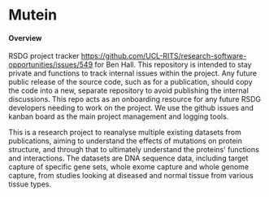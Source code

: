 # Mutein
#### Overview
RSDG project tracker https://github.com/UCL-RITS/research-software-opportunities/issues/549 for Ben Hall. This repository is intended to stay private and functions to track internal issues within the project. Any future public release of the source code, such as for a publication, should copy the code into a new, separate repository to avoid publishing the internal discussions. This repo acts as an onboarding resource for any future RSDG developers needing to work on the project. We use the github issues and kanban board as the main project management and logging tools.

This is a research project to reanalyse multiple existing datasets from publications, aiming to understand the effects of mutations on protein structure, and through that to ultimately understand the proteins' functions and interactions. The datasets are DNA sequence data, including target capture of specific gene sets, whole exome capture and whole genome capture, from studies looking at diseased and normal tissue from various tissue types.

